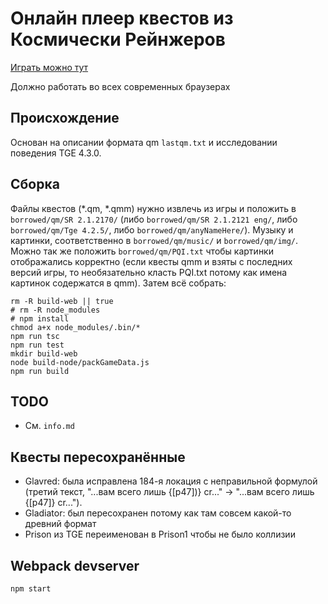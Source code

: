 # Онлайн плеер квестов из Космически Рейнжеров

[Играть можно тут](https://vasiliy0.gitlab.io)

Должно работать во всех современных браузерах

## Происхождение
Основан на описании формата qm `lastqm.txt` и исследовании поведения TGE 4.3.0.

## Сборка
Файлы квестов (*.qm, *.qmm) нужно извлечь из игры и положить в `borrowed/qm/SR 2.1.2170/` (либо `borrowed/qm/SR 2.1.2121 eng/`, либо `borrowed/qm/Tge 4.2.5/`, либо `borrowed/qm/anyNameHere/`). Музыку и картинки, соответственно в `borrowed/qm/music/` и `borrowed/qm/img/`. Можно так же положить `borrowed/qm/PQI.txt` чтобы картинки отображались корректно (если квесты qmm и взяты с последних версий игры, то необязательно класть PQI.txt потому как имена картинок содержатся в qmm).
Затем всё собрать:
```
rm -R build-web || true
# rm -R node_modules
# npm install
chmod a+x node_modules/.bin/*
npm run tsc  
npm run test
mkdir build-web
node build-node/packGameData.js
npm run build
```
## TODO
 - См. `info.md` 

## Квесты пересохранённые
- Glavred: была исправлена 184-я локация с неправильной формулой (третий текст, "...вам всего лишь {[p47])} cr..." -> "...вам всего лишь {[p47]} cr..."). 
- Gladiator: был пересохранен потому как там совсем какой-то древний формат
- Prison из TGE переименован в Prison1 чтобы не было коллизии

## Webpack devserver
`npm start`
